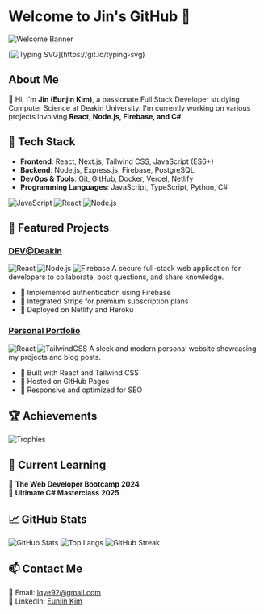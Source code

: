 # Welcome to Jin's GitHub 🚀

![Welcome Banner](https://capsule-render.vercel.app/api?type=cylinder&color=auto&height=150&section=header&text=Welcome%20to%20Jin's%20GitHub&fontSize=30&fontColor=ffffff&animation=fadeIn)

[![Typing SVG](https://readme-typing-svg.herokuapp.com?font=Fira+Code&pause=1000&color=36BCF7&width=435&lines=Hi+there!+I'm+Jin!;Full+Stack+Developer;Passionate+about+coding+and+learning!)](https://git.io/typing-svg)

## About Me
👋 Hi, I'm **Jin (Eunjin Kim)**, a passionate Full Stack Developer studying Computer Science at Deakin University. I'm currently working on various projects involving **React, Node.js, Firebase, and C#**.

## 🔧 Tech Stack
- **Frontend**: React, Next.js, Tailwind CSS, JavaScript (ES6+)
- **Backend**: Node.js, Express.js, Firebase, PostgreSQL
- **DevOps & Tools**: Git, GitHub, Docker, Vercel, Netlify
- **Programming Languages**: JavaScript, TypeScript, Python, C#

![JavaScript](https://img.shields.io/badge/-JavaScript-F7DF1E?logo=javascript&logoColor=black&style=flat-square)
![React](https://img.shields.io/badge/-React-61DAFB?logo=react&logoColor=black&style=flat-square)
![Node.js](https://img.shields.io/badge/-Node.js-339933?logo=node.js&logoColor=white&style=flat-square)

## 📌 Featured Projects
### [DEV@Deakin](https://github.com/jinyorjin/9.1Task.git)
![React](https://img.shields.io/badge/React-Frontend-blue)
![Node.js](https://img.shields.io/badge/Node.js-Backend-green)
![Firebase](https://img.shields.io/badge/Firebase-Database-orange)
A secure full-stack web application for developers to collaborate, post questions, and share knowledge.
- 🔹 Implemented authentication using Firebase
- 🔹 Integrated Stripe for premium subscription plans
- 🔹 Deployed on Netlify and Heroku

### [Personal Portfolio](https://github.com/jinyorjin/Task-1.1P)
![React](https://img.shields.io/badge/React-Frontend-blue)
![TailwindCSS](https://img.shields.io/badge/TailwindCSS-UI-green)
A sleek and modern personal website showcasing my projects and blog posts.
- 🔹 Built with React and Tailwind CSS
- 🔹 Hosted on GitHub Pages
- 🔹 Responsive and optimized for SEO

## 🏆 Achievements
![Trophies](https://github-profile-trophy.vercel.app/?username=jinyorjin&theme=gruvbox)

## 🚀 Current Learning
🎯 **The Web Developer Bootcamp 2024**  
🎯 **Ultimate C# Masterclass 2025**

## 📈 GitHub Stats
![GitHub Stats](https://github-readme-stats.vercel.app/api?username=jinyorjin&show_icons=true&theme=radical)
![Top Langs](https://github-readme-stats.vercel.app/api/top-langs/?username=jinyorjin&layout=compact)
![GitHub Streak](https://github-readme-streak-stats.herokuapp.com/?user=jinyorjin&theme=radical)

## 📫 Contact Me
📧 Email: lqye92@gmail.com  
💼 LinkedIn: [Eunjin Kim](https://www.linkedin.com/in/eunjin-kim-02455a160/)


